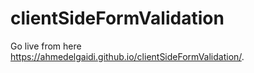 # clientSideFormValidation
Go live from here  
https://ahmedelgaidi.github.io/clientSideFormValidation/.
